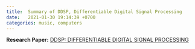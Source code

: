 ```yaml
---
title:  Summary of DDSP, Differentiable Digital Signal Processing
date:   2021-01-30 19:14:39 +0700
categories: music, computers
---
```

**Research Paper:**
[DDSP: DIFFERENTIABLE DIGITAL SIGNAL PROCESSING](https://openreview.net/pdf?id=B1x1ma4tDr)


